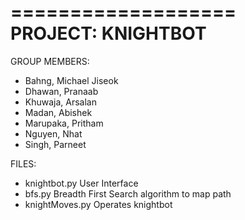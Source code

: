 ===================
PROJECT: KNIGHTBOT
===================

GROUP MEMBERS:
+ Bahng, Michael Jiseok
+ Dhawan, Pranaab
+ Khuwaja, Arsalan
+ Madan, Abishek
+ Marupaka, Pritham
+ Nguyen, Nhat
+ Singh, Parneet

FILES:
+ knightbot.py
	User Interface
+ bfs.py
	Breadth First Search algorithm to map path
+ knightMoves.py
	Operates knightbot
	
